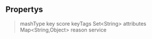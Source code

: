 ## Propertys
>mashType
key
score
keyTags Set&lt;String&gt;
attributes  Map&lt;String,Object&gt;
reason
service
